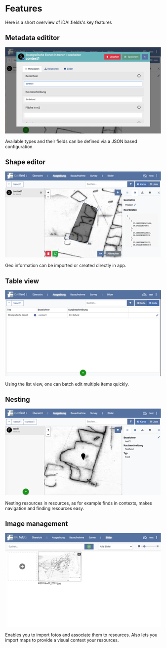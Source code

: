 # Features

Here is a short overview of iDAI.fields's key features

## Metadata edititor

![idai-field](img/README-FEATURES-1.png) 

Available types and their fields can be defined 
via a JSON based configuration.

## Shape editor

![idai-field](img/README-FEATURES-2.png)
 
Geo information can be imported or created directly in app.

## Table view

![idai-field](img/README-FEATURES-3.png)

Using the list view, one can batch edit multiple items quickly.

## Nesting

![idai-field](img/README-FEATURES-4.png)

Nesting resources in resources, as for example finds in contexts, 
makes navigation and finding resources easy.

## Image management

![idai-field](img/README-FEATURES-5.png)

Enables you to import fotos and associate 
them to resources. Also lets you import 
maps to provide a visual context your resources. 
